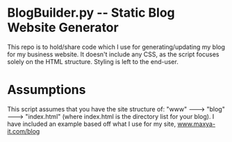 # BlogBuilder.py -- Static Blog Website Generator

This repo is to hold/share code which I use for generating/updating my blog for my business website. It doesn't include any CSS, as the script focuses solely on the HTML structure. Styling is left to the end-user.

# Assumptions
This script assumes that you have the site structure of:
"www" ---> "blog" ---> "index.html"  (where index.html is the directory list for your blog). I have included an example based off what I use for my site, www.maxya-it.com/blog
